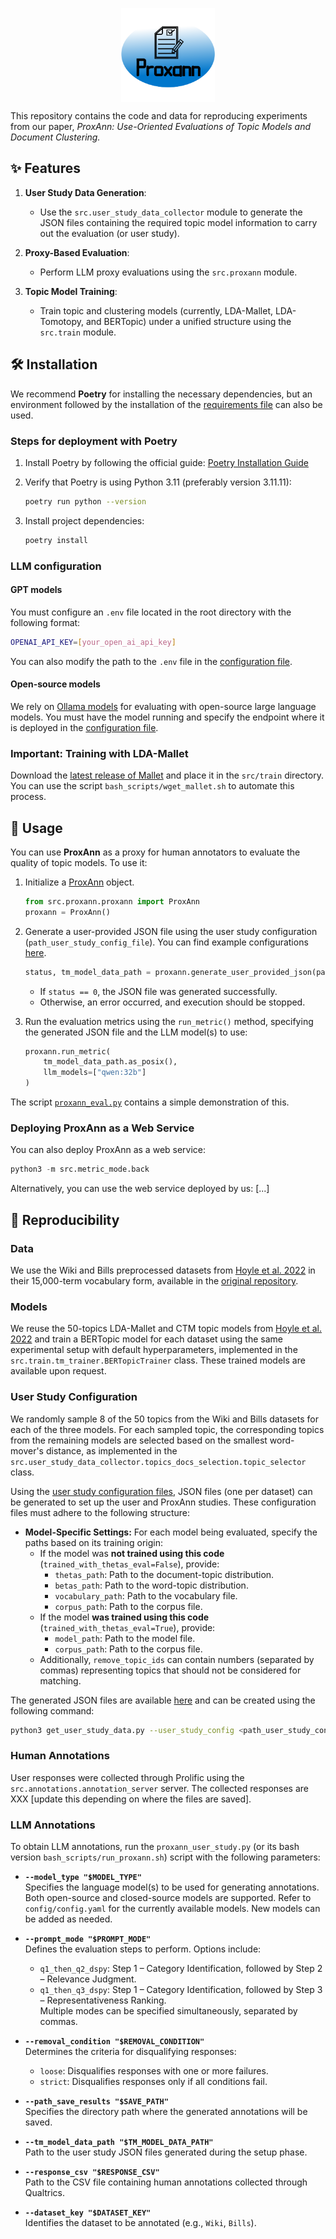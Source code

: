 <!-- markdownlint-disable MD041 -->
<!-- markdownlint-disable MD033 -->
<p align="center" style="display: flex; align-items: center; justify-content: center;">
  <img src="./figures/repo/Proxann8.png" alt="Logo" width="150" height="150" style="display: inline-block;">
</p>
<!-- markdownlint-enable MD033 -->
<!-- markdownlint-disable MD041 -->

This repository contains the code and data for reproducing experiments from our paper, *ProxAnn: Use-Oriented Evaluations of Topic Models and Document Clustering.*

## ✨ Features

1. **User Study Data Generation**:
   - Use the `src.user_study_data_collector` module to generate the JSON files containing the required topic model information to carry out the evaluation (or user study).
2. **Proxy-Based Evaluation**:
   - Perform LLM proxy evaluations using the `src.proxann` module.

3. **Topic Model Training**:
   - Train topic and clustering models (currently, LDA-Mallet, LDA-Tomotopy, and BERTopic) under a unified structure using the `src.train` module.

## 🛠️ Installation

We recommend **Poetry** for installing the necessary dependencies, but an environment followed by the installation of the [requirements file](requirements.txt) can also be used.

### Steps for deployment with Poetry

1. Install Poetry by following the official guide: [Poetry Installation Guide](https://python-poetry.org/docs/#installing-with-the-official-installer)

2. Verify that Poetry is using Python 3.11 (preferably version 3.11.11):
   ```bash
   poetry run python --version
   ```

3. Install project dependencies:
   ```bash
   poetry install
   ```

### LLM configuration
#### GPT models
You must configure an ``.env`` file located in the root directory with the following format:
```bash
OPENAI_API_KEY=[your_open_ai_api_key]
```
You can also modify the path to the ``.env`` file in the [configuration file](config/config.yaml).

#### Open-source models
We rely on [Ollama models](https://ollama.com/) for evaluating with open-source large language models. You must have the model running and specify the endpoint where it is deployed in the [configuration file](config/config.yaml).

### Important: Training with LDA-Mallet
Download the [latest release of Mallet](https://github.com/mimno/Mallet/releases) and place it in the `src/train` directory. You can use the script `bash_scripts/wget_mallet.sh` to automate this process.

## 🚀 Usage

You can use **ProxAnn** as a proxy for human annotators to evaluate the quality of topic models. To use it:

1. Initialize a [ProxAnn](src/proxann/proxann.py) object.
    ```python
    from src.proxann.proxann import ProxAnn
    proxann = ProxAnn()
    ```
2. Generate a user-provided JSON file using the user study configuration (``path_user_study_config_file``). You can find example configurations [here](config/user_study).
    ```python
    status, tm_model_data_path = proxann.generate_user_provided_json(path_user_study_config_file)
    ```
    - If ``status == 0``, the JSON file was generated successfully.
    - Otherwise, an error occurred, and execution should be stopped.

3. Run the evaluation metrics using the ``run_metric()`` method, specifying the generated JSON file and the LLM model(s) to use:
    ```python
    proxann.run_metric(
        tm_model_data_path.as_posix(),
        llm_models=["qwen:32b"]
    )
    ```
The script [``proxann_eval.py``](proxann_eval.py) contains a simple demonstration of this.

### Deploying ProxAnn as a Web Service

You can also deploy ProxAnn as a web service:
```python
python3 -m src.metric_mode.back
```
Alternatively, you can use the web service deployed by us: [...]

## 🔄 Reproducibility

### Data

We use the Wiki and Bills preprocessed datasets from [Hoyle et al. 2022](https://aclanthology.org/2022.findings-emnlp.390/) in their 15,000-term vocabulary form, available in the [original repository](https://github.com/ahoho/topics).

### Models

We reuse the 50-topics LDA-Mallet and CTM topic models from [Hoyle et al. 2022](https://aclanthology.org/2022.findings-emnlp.390/) and train a BERTopic model for each dataset using the same experimental setup with default hyperparameters, implemented in the `src.train.tm_trainer.BERTopicTrainer` class. These trained models are available upon request.

### User Study Configuration

We randomly sample 8 of the 50 topics from the Wiki and Bills datasets for each of the three models. For each sampled topic, the corresponding topics from the remaining models are selected based on the smallest word-mover's distance, as implemented in the `src.user_study_data_collector.topics_docs_selection.topic_selector` class.

Using the [user study configuration files](config/user_study), JSON files (one per dataset) can be generated to set up the user and ProxAnn studies. These configuration files must adhere to the following structure:

- **Model-Specific Settings:**
  For each model being evaluated, specify the paths based on its training origin:
  - If the model was **not trained using this code** (`trained_with_thetas_eval=False`), provide:
    - `thetas_path`: Path to the document-topic distribution.
    - `betas_path`: Path to the word-topic distribution.
    - `vocabulary_path`: Path to the vocabulary file.
    - `corpus_path`: Path to the corpus file.
  - If the model **was trained using this code** (`trained_with_thetas_eval=True`), provide:
    - `model_path`: Path to the model file.
    - `corpus_path`: Path to the corpus file.
  - Additionally, `remove_topic_ids` can contain numbers (separated by commas) representing topics that should not be considered for matching.

The generated JSON files are available [here](data/json_out) and can be created using the following command:

```bash
python3 get_user_study_data.py --user_study_config <path_user_study_config_file>
```

### Human Annotations

User responses were collected through Prolific using the `src.annotations.annotation_server` server. The collected responses are XXX [update this depending on where the files are saved].

### LLM Annotations

To obtain LLM annotations, run the `proxann_user_study.py` (or its bash version `bash_scripts/run_proxann.sh`) script with the following parameters:

- **`--model_type "$MODEL_TYPE"`**  
  Specifies the language model(s) to be used for generating annotations. Both open-source and closed-source models are supported. Refer to `config/config.yaml` for the currently available models. New models can be added as needed.

- **`--prompt_mode "$PROMPT_MODE"`**  
  Defines the evaluation steps to perform. Options include:
  - `q1_then_q2_dspy`: Step 1 – Category Identification, followed by Step 2 – Relevance Judgment.  
  - `q1_then_q3_dspy`: Step 1 – Category Identification, followed by Step 3 – Representativeness Ranking.  
  Multiple modes can be specified simultaneously, separated by commas.

- **`--removal_condition "$REMOVAL_CONDITION"`**  
  Determines the criteria for disqualifying responses:  
  - `loose`: Disqualifies responses with one or more failures.  
  - `strict`: Disqualifies responses only if all conditions fail.

- **`--path_save_results "$SAVE_PATH"`**  
  Specifies the directory path where the generated annotations will be saved.

- **`--tm_model_data_path "$TM_MODEL_DATA_PATH"`**  
  Path to the user study JSON files generated during the setup phase.

- **`--response_csv "$RESPONSE_CSV"`**  
  Path to the CSV file containing human annotations collected through Qualtrics.

- **`--dataset_key "$DATASET_KEY"`**  
  Identifies the dataset to be annotated (e.g., `Wiki`, `Bills`).